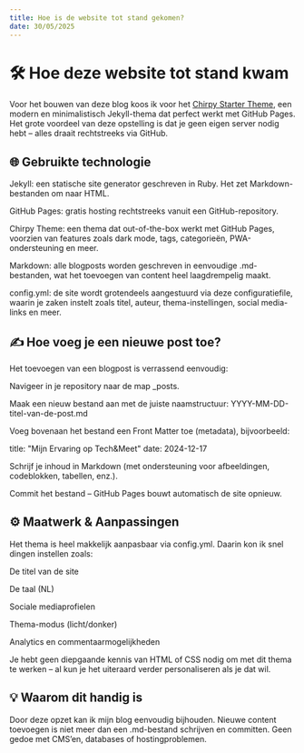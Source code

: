 ```yaml
---
title: Hoe is de website tot stand gekomen?
date: 30/05/2025
---
```


# 🛠️ Hoe deze website tot stand kwam

Voor het bouwen van deze blog koos ik voor het [Chirpy Starter Theme](https://github.com/cotes2020/chirpy-starter), een modern en minimalistisch Jekyll-thema dat perfect werkt met GitHub Pages. Het grote voordeel van deze opstelling is dat je geen eigen server nodig hebt – alles draait rechtstreeks via GitHub.
## 🌐 Gebruikte technologie

  Jekyll: een statische site generator geschreven in Ruby. Het zet Markdown-bestanden om naar HTML.

  GitHub Pages: gratis hosting rechtstreeks vanuit een GitHub-repository.

  Chirpy Theme: een thema dat out-of-the-box werkt met GitHub Pages, voorzien van features zoals dark mode, tags, categorieën, PWA-ondersteuning en meer.

  Markdown: alle blogposts worden geschreven in eenvoudige .md-bestanden, wat het toevoegen van content heel laagdrempelig maakt.

  config.yml: de site wordt grotendeels aangestuurd via deze configuratiefile, waarin je zaken instelt zoals titel, auteur, thema-instellingen, social media-links en meer.

## ✍️ Hoe voeg je een nieuwe post toe?

Het toevoegen van een blogpost is verrassend eenvoudig:

  Navigeer in je repository naar de map _posts.

  Maak een nieuw bestand aan met de juiste naamstructuur:
  YYYY-MM-DD-titel-van-de-post.md

  Voeg bovenaan het bestand een Front Matter toe (metadata), bijvoorbeeld:

  title: "Mijn Ervaring op Tech&Meet"
  date: 2024-12-17


  Schrijf je inhoud in Markdown (met ondersteuning voor afbeeldingen, codeblokken, tabellen, enz.).

  Commit het bestand – GitHub Pages bouwt automatisch de site opnieuw.

## ⚙️ Maatwerk & Aanpassingen

Het thema is heel makkelijk aanpasbaar via config.yml. Daarin kon ik snel dingen instellen zoals:

  De titel van de site

  De taal (NL)

  Sociale mediaprofielen

  Thema-modus (licht/donker)

  Analytics en commentaarmogelijkheden

Je hebt geen diepgaande kennis van HTML of CSS nodig om met dit thema te werken – al kun je het uiteraard verder personaliseren als je dat wil.

## 💡 Waarom dit handig is

Door deze opzet kan ik mijn blog eenvoudig bijhouden. Nieuwe content toevoegen is niet meer dan een .md-bestand schrijven en committen. Geen gedoe met CMS’en, databases of hostingproblemen.
